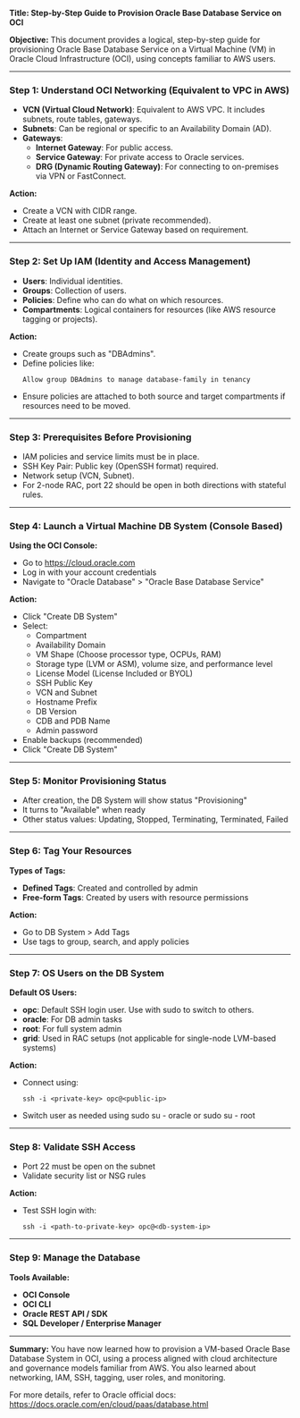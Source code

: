 **Title: Step-by-Step Guide to Provision Oracle Base Database Service on OCI**

**Objective:** This document provides a logical, step-by-step guide for provisioning Oracle Base Database Service on a Virtual Machine (VM) in Oracle Cloud Infrastructure (OCI), using concepts familiar to AWS users.

---

### Step 1: Understand OCI Networking (Equivalent to VPC in AWS)

- **VCN (Virtual Cloud Network)**: Equivalent to AWS VPC. It includes subnets, route tables, gateways.
- **Subnets**: Can be regional or specific to an Availability Domain (AD).
- **Gateways**:
  - **Internet Gateway**: For public access.
  - **Service Gateway**: For private access to Oracle services.
  - **DRG (Dynamic Routing Gateway)**: For connecting to on-premises via VPN or FastConnect.

**Action:**
- Create a VCN with CIDR range.
- Create at least one subnet (private recommended).
- Attach an Internet or Service Gateway based on requirement.

---

### Step 2: Set Up IAM (Identity and Access Management)

- **Users**: Individual identities.
- **Groups**: Collection of users.
- **Policies**: Define who can do what on which resources.
- **Compartments**: Logical containers for resources (like AWS resource tagging or projects).

**Action:**
- Create groups such as "DBAdmins".
- Define policies like:
  ```
  Allow group DBAdmins to manage database-family in tenancy
  ```
- Ensure policies are attached to both source and target compartments if resources need to be moved.

---

### Step 3: Prerequisites Before Provisioning

- IAM policies and service limits must be in place.
- SSH Key Pair: Public key (OpenSSH format) required.
- Network setup (VCN, Subnet).
- For 2-node RAC, port 22 should be open in both directions with stateful rules.

---

### Step 4: Launch a Virtual Machine DB System (Console Based)

**Using the OCI Console:**
- Go to https://cloud.oracle.com
- Log in with your account credentials
- Navigate to "Oracle Database" > "Oracle Base Database Service"

**Action:**
- Click "Create DB System"
- Select:
  - Compartment
  - Availability Domain
  - VM Shape (Choose processor type, OCPUs, RAM)
  - Storage type (LVM or ASM), volume size, and performance level
  - License Model (License Included or BYOL)
  - SSH Public Key
  - VCN and Subnet
  - Hostname Prefix
  - DB Version
  - CDB and PDB Name
  - Admin password
- Enable backups (recommended)
- Click "Create DB System"

---

### Step 5: Monitor Provisioning Status

- After creation, the DB System will show status "Provisioning"
- It turns to "Available" when ready
- Other status values: Updating, Stopped, Terminating, Terminated, Failed

---

### Step 6: Tag Your Resources

**Types of Tags:**
- **Defined Tags**: Created and controlled by admin
- **Free-form Tags**: Created by users with resource permissions

**Action:**
- Go to DB System > Add Tags
- Use tags to group, search, and apply policies

---

### Step 7: OS Users on the DB System

**Default OS Users:**
- **opc**: Default SSH login user. Use with sudo to switch to others.
- **oracle**: For DB admin tasks
- **root**: For full system admin
- **grid**: Used in RAC setups (not applicable for single-node LVM-based systems)

**Action:**
- Connect using:
  ```
  ssh -i <private-key> opc@<public-ip>
  ```
- Switch user as needed using sudo su - oracle or sudo su - root

---

### Step 8: Validate SSH Access

- Port 22 must be open on the subnet
- Validate security list or NSG rules

**Action:**
- Test SSH login with:
  ```
  ssh -i <path-to-private-key> opc@<db-system-ip>
  ```

---

### Step 9: Manage the Database

**Tools Available:**
- **OCI Console**
- **OCI CLI**
- **Oracle REST API / SDK**
- **SQL Developer / Enterprise Manager**

---

**Summary:**
You have now learned how to provision a VM-based Oracle Base Database System in OCI, using a process aligned with cloud architecture and governance models familiar from AWS. You also learned about networking, IAM, SSH, tagging, user roles, and monitoring.

For more details, refer to Oracle official docs: https://docs.oracle.com/en/cloud/paas/database.html

